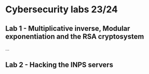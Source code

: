 # Cybersecurity labs 23/24

## **Lab 1** - Multiplicative inverse, Modular exponentiation and the RSA cryptosystem

...

## **Lab 2** - Hacking the INPS servers

